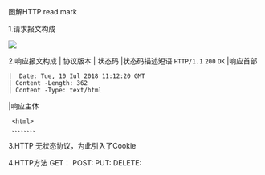 图解HTTP read mark

1.请求报文构成
   
![](https://github.com/onlyAngelia/Read-Mark/blob/master/HTTP/_image/屏幕快照%202018-05-09%2013.00.01.png)

2.响应报文构成
|  协议版本  |  状态码  |状态码描述短语
 `HTTP/1.1`  `200`    `OK`
|响应首部
```
|  Date: Tue, 10 Iul 2018 11:12:20 GMT
| Content -Length: 362
| Content -Type: text/html 
```
|响应主体
```
 <html> 
 、、、、、、、、
```              
3.HTTP 无状态协议，为此引入了Cookie

4.HTTP方法
GET： 
POST:
PUT:
DELETE:






